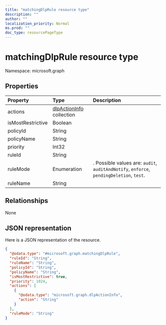 ```yaml
---
title: "matchingDlpRule resource type"
description: ""
author: ""
localization_priority: Normal
ms.prod: ""
doc_type: resourcePageType
---
```


# matchingDlpRule resource type


Namespace: microsoft.graph



## Properties
|Property|Type|Description|
|:---|:---|:---|
|actions|[dlpActionInfo](../resources/dlpactioninfo.md) collection||
|isMostRestrictive|Boolean||
|policyId|String||
|policyName|String||
|priority|Int32||
|ruleId|String||
|ruleMode|Enumeration|. Possible values are: `audit`, `auditAndNotify`, `enforce`, `pendingDeletion`, `test`.|
|ruleName|String||

## Relationships
None

## JSON representation
Here is a JSON representation of the resource.
<!-- {
  "blockType": "resource",
  "@odata.type": "microsoft.graph.matchingDlpRule"
}
-->
``` json
{
  "@odata.type": "#microsoft.graph.matchingDlpRule",
  "ruleId": "String",
  "ruleName": "String",
  "policyId": "String",
  "policyName": "String",
  "isMostRestrictive": true,
  "priority": 1024,
  "actions": [
    {
      "@odata.type": "microsoft.graph.dlpActionInfo",
      "action": "String"
    }
  ],
  "ruleMode": "String"
}
```

